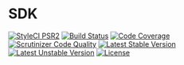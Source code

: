 SDK
===============

[![StyleCI PSR2](https://styleci.io/repos/50803540/shield)](https://styleci.io/repos/50803540)
[![Build Status](https://travis-ci.org/AbrahamGreyson/cloudatlas.svg?branch=master)](https://travis-ci.org/AbrahamGreyson/cloudatlas)
[![Code Coverage](https://scrutinizer-ci.com/g/AbrahamGreyson/cloudatlas/badges/coverage.png?b=master)](https://scrutinizer-ci.com/g/AbrahamGreyson/cloudatlas/?branch=master)
[![Scrutinizer Code Quality](https://scrutinizer-ci.com/g/AbrahamGreyson/cloudatlas/badges/quality-score.png?b=master)](https://scrutinizer-ci.com/g/AbrahamGreyson/cloudatlas/?branch=master)
[![Latest Stable Version](https://poser.pugx.org/abraham-greyson/cloudatlas/version)](https://packagist.org/packages/abraham-greyson/cloudatlas)
[![Latest Unstable Version](https://poser.pugx.org/abraham-greyson/cloudatlas/v/unstable)](https://packagist.org/packages/abraham-greyson/cloudatlas)
[![License](https://img.shields.io/badge/license-MIT-000000.svg)](https://packagist.org/packages/abraham-greyson/cloudatlas)


<!-- ## 特性 

[a] ##### 实现了 Upyun 几乎所有可用的 RESTful API。
[a] ##### 利用了 PSR-7 作为 HTTP 消息接口，能够与其它任何支持 PSR-7 标准的库协同工作。
[a] ##### 构建于 [Guzzle](http://guzzlephp.org/) 基础之上，利用其诸多特性，包括持久连接、异步请求、中间件等。
[a] ##### 提供了 [FlySystem](ddd.com) Adapter，使你能够使用这一强大的文件系统抽象库进行文件操作。
[a] ##### 提供了流式包装，使你能够使用 PHP 原生的流式操作去访问 Upyun 文件，就像使用本地文件系统一样。
[a] ##### 提供了 Laravel 的完整支持。
[a] ##### 支持了 Upyun 的分块上传，因此支持了暂停与恢复、断点续传等文件高级功能。
[a] ##### 提供了多个 API 的远程操作能力，包括缓存刷新，文件处理等。

[a] ## 需求

[a] PHP >= 5.5.0

[a] ## 简单示例


## 贡献代码
-->
